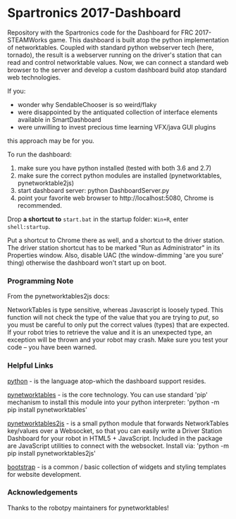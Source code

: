 # Spartronics 2017-Dashboard

Repository with the Spartronics code for the Dashboard for
FRC 2017-STEAMWorks game. This dashboard is built atop the python
implementation of networktables.  Coupled with standard python
webserver tech (here, tornado), the result is a webserver running
on the driver's station that can read and control networktable values.
Now, we can connect a standard web browser to the server
and develop a custom dashboard build atop standard web technologies.

If you:
  * wonder why SendableChooser is so weird/flaky
  * were disappointed by the antiquated collection of interface
    elements available in SmartDashboard
  * were unwilling to invest precious time learning VFX/java GUI plugins

this approach may be for you.

To run the dashboard:

  1. make sure you have python installed (tested with both 3.6 and 2.7)
  2. make sure the correct python modules are installed (pynetworktables, pynetworktable2js)
  3. start dashboard server:  python DashboardServer.py
  4. point your favorite web browser to http://localhost:5080, Chrome is recommended.

Drop **a shortcut to** `start.bat` in the startup folder: `Win+R`, enter `shell:startup`.

Put a shortcut to Chrome there as well, and a shortcut to the driver
station.  The driver station shortcut has to be marked "Run as
Administrator" in its Properties window.  Also, disable UAC (the
window-dimming 'are you sure' thing) otherwise the dashboard won't start
up on boot.


### Programming Note

From the pynetworktables2js docs:

  NetworkTables is type sensitive, whereas Javascript is loosely typed.
  This function will not check the type of the value that you are trying
  to *put*, so you must be careful to only put the correct values (types) that are
  expected. If your robot tries to retrieve the value and it is an
  unexpected type, an exception will be thrown and your robot may crash.
  Make sure you test your code – you have been warned.

### Helpful Links

[python](http://python.org) - is the language atop-which the dashboard
support resides.  

[pynetworktables](https://github.com/robotpy/pynetworktables) - is
the core technology.  You can use standard 'pip' mechanism to install
this module into your python interpreter:  'python -m pip install pynetworktables'

[pynetworktables2js](http://pynetworktables2js.readthedocs.io/en/stable/) -
is a small python module that forwards NetworkTables key/values over a Websocket,
so that you can easily write a Driver Station Dashboard for your robot in
HTML5 + JavaScript.  Included in the package are JavaScript utilities to
connect with the websocket.  Install via: 'python -m pip install pynetworktables2js'

[bootstrap](http://getbootstrap.com) - is a common / basic collection of
widgets and styling templates for website development.

### Acknowledgements

Thanks to the robotpy maintainers for pynetworktables!
